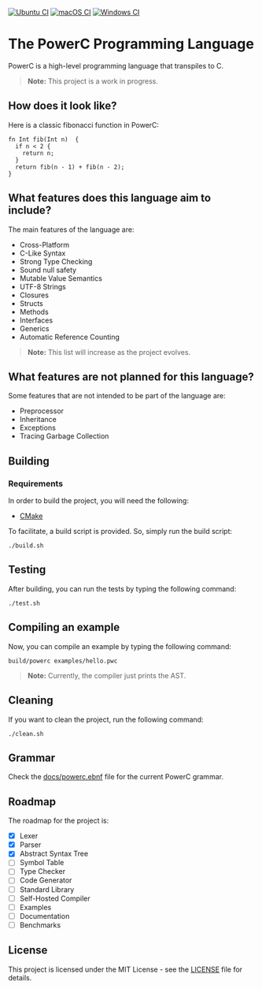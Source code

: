 
[![Ubuntu CI](https://github.com/fabiosvm/powerc/actions/workflows/ubuntu.yml/badge.svg)](https://github.com/fabiosvm/powerc/actions/workflows/ubuntu.yml) [![macOS CI](https://github.com/fabiosvm/powerc/actions/workflows/macos.yml/badge.svg)](https://github.com/fabiosvm/powerc/actions/workflows/macos.yml) [![Windows CI](https://github.com/fabiosvm/powerc/actions/workflows/windows.yml/badge.svg)](https://github.com/fabiosvm/powerc/actions/workflows/windows.yml)

# The PowerC Programming Language

PowerC is a high-level programming language that transpiles to C.

> **Note:** This project is a work in progress.

## How does it look like?

Here is a classic fibonacci function in PowerC:

```mojo
fn Int fib(Int n)  {
  if n < 2 {
    return n;
  }
  return fib(n - 1) + fib(n - 2);
}
```

## What features does this language aim to include?

The main features of the language are:

- Cross-Platform
- C-Like Syntax
- Strong Type Checking
- Sound null safety
- Mutable Value Semantics
- UTF-8 Strings
- Closures
- Structs
- Methods
- Interfaces
- Generics
- Automatic Reference Counting

> **Note:** This list will increase as the project evolves.

## What features are not planned for this language?

Some features that are not intended to be part of the language are:

- Preprocessor
- Inheritance
- Exceptions
- Tracing Garbage Collection

## Building

### Requirements

In order to build the project, you will need the following:

- [CMake](https://cmake.org)

To facilitate, a build script is provided. So, simply run the build script:

```
./build.sh
```

## Testing

After building, you can run the tests by typing the following command:

```
./test.sh
```

## Compiling an example

Now, you can compile an example by typing the following command:

```
build/powerc examples/hello.pwc
```

> **Note:** Currently, the compiler just prints the AST.

## Cleaning

If you want to clean the project, run the following command:

```
./clean.sh
```

## Grammar

Check the [docs/powerc.ebnf](docs/powerc.ebnf) file for the current PowerC grammar.

## Roadmap

The roadmap for the project is:

- [x] Lexer
- [x] Parser
- [x] Abstract Syntax Tree
- [ ] Symbol Table
- [ ] Type Checker
- [ ] Code Generator
- [ ] Standard Library
- [ ] Self-Hosted Compiler
- [ ] Examples
- [ ] Documentation
- [ ] Benchmarks

## License

This project is licensed under the MIT License - see the [LICENSE](LICENSE) file for details.
